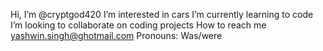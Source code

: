 Hi, I’m @cryptgod420
I’m interested in cars
I’m currently learning to code
I’m looking to collaborate on coding projects
How to reach me yashwin.singh@ghotmail.com
Pronouns: Was/were

<!---
cryptgod420/cryptgod420 is a ✨ special ✨ repository because its `README.md` (this file) appears on your GitHub profile.
You can click the Preview link to take a look at your changes.
--->

